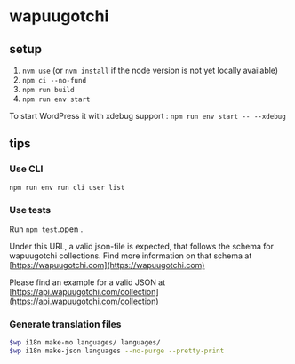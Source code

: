 # wapuugotchi

## setup

1. `nvm use` (or `nvm install` if the node version is not yet locally available)
1. `npm ci --no-fund`
1. `npm run build`
1. `npm run env start`

To start WordPress it with xdebug support : `npm run env start -- --xdebug`

## tips

### Use CLI

`npm run env run cli user list`

### Use tests

Run `npm test`.open .

Under this URL, a valid json-file is expected, that follows the schema for wapuugotchi collections. Find more information on that schema at [https://wapuugotchi.com](https://wapuugotchi.com)

Please find an example for a valid JSON at [https://api.wapuugotchi.com/collection](https://api.wapuugotchi.com/collection)

### Generate translation files

```bash
$wp i18n make-mo languages/ languages/
$wp i18n make-json languages --no-purge --pretty-print
